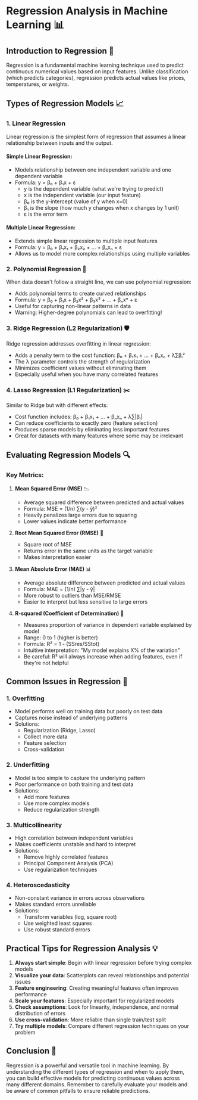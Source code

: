 # Regression Analysis in Machine Learning 📊

## Introduction to Regression 🌟

Regression is a fundamental machine learning technique used to predict continuous numerical values based on input features. Unlike classification (which predicts categories), regression predicts actual values like prices, temperatures, or weights.

## Types of Regression Models 📈

### 1. Linear Regression

Linear regression is the simplest form of regression that assumes a linear relationship between inputs and the output.

#### Simple Linear Regression:
- Models relationship between one independent variable and one dependent variable
- Formula: y = β₀ + β₁x + ε
  - y is the dependent variable (what we're trying to predict)
  - x is the independent variable (our input feature)
  - β₀ is the y-intercept (value of y when x=0)
  - β₁ is the slope (how much y changes when x changes by 1 unit)
  - ε is the error term

#### Multiple Linear Regression:
- Extends simple linear regression to multiple input features
- Formula: y = β₀ + β₁x₁ + β₂x₂ + ... + βₙxₙ + ε
- Allows us to model more complex relationships using multiple variables

### 2. Polynomial Regression 🔄

When data doesn't follow a straight line, we can use polynomial regression:
- Adds polynomial terms to create curved relationships
- Formula: y = β₀ + β₁x + β₂x² + β₃x³ + ... + βₙxⁿ + ε
- Useful for capturing non-linear patterns in data
- Warning: Higher-degree polynomials can lead to overfitting!

### 3. Ridge Regression (L2 Regularization) 🛡️

Ridge regression addresses overfitting in linear regression:
- Adds a penalty term to the cost function: β₀ + β₁x₁ + ... + βₙxₙ + λ∑βᵢ²
- The λ parameter controls the strength of regularization
- Minimizes coefficient values without eliminating them
- Especially useful when you have many correlated features

### 4. Lasso Regression (L1 Regularization) ✂️

Similar to Ridge but with different effects:
- Cost function includes: β₀ + β₁x₁ + ... + βₙxₙ + λ∑|βᵢ|
- Can reduce coefficients to exactly zero (feature selection)
- Produces sparse models by eliminating less important features
- Great for datasets with many features where some may be irrelevant

## Evaluating Regression Models 🔍

### Key Metrics:

1. **Mean Squared Error (MSE)** 📉
   - Average squared difference between predicted and actual values
   - Formula: MSE = (1/n) ∑(y - ŷ)²
   - Heavily penalizes large errors due to squaring
   - Lower values indicate better performance

2. **Root Mean Squared Error (RMSE)** 📏
   - Square root of MSE
   - Returns error in the same units as the target variable
   - Makes interpretation easier

3. **Mean Absolute Error (MAE)** 📊
   - Average absolute difference between predicted and actual values
   - Formula: MAE = (1/n) ∑|y - ŷ|
   - More robust to outliers than MSE/RMSE
   - Easier to interpret but less sensitive to large errors

4. **R-squared (Coefficient of Determination)** 🎯
   - Measures proportion of variance in dependent variable explained by model
   - Range: 0 to 1 (higher is better)
   - Formula: R² = 1 - (SSres/SStot)
   - Intuitive interpretation: "My model explains X% of the variation"
   - Be careful: R² will always increase when adding features, even if they're not helpful

## Common Issues in Regression 🚧

### 1. Overfitting
- Model performs well on training data but poorly on test data
- Captures noise instead of underlying patterns
- Solutions:
  - Regularization (Ridge, Lasso)
  - Collect more data
  - Feature selection
  - Cross-validation

### 2. Underfitting
- Model is too simple to capture the underlying pattern
- Poor performance on both training and test data
- Solutions:
  - Add more features
  - Use more complex models
  - Reduce regularization strength

### 3. Multicollinearity
- High correlation between independent variables
- Makes coefficients unstable and hard to interpret
- Solutions:
  - Remove highly correlated features
  - Principal Component Analysis (PCA)
  - Use regularization techniques

### 4. Heteroscedasticity
- Non-constant variance in errors across observations
- Makes standard errors unreliable
- Solutions:
  - Transform variables (log, square root)
  - Use weighted least squares
  - Use robust standard errors

## Practical Tips for Regression Analysis 💡

1. **Always start simple**: Begin with linear regression before trying complex models
2. **Visualize your data**: Scatterplots can reveal relationships and potential issues
3. **Feature engineering**: Creating meaningful features often improves performance
4. **Scale your features**: Especially important for regularized models
5. **Check assumptions**: Look for linearity, independence, and normal distribution of errors
6. **Use cross-validation**: More reliable than single train/test split
7. **Try multiple models**: Compare different regression techniques on your problem

## Conclusion 🌈

Regression is a powerful and versatile tool in machine learning. By understanding the different types of regression and when to apply them, you can build effective models for predicting continuous values across many different domains. Remember to carefully evaluate your models and be aware of common pitfalls to ensure reliable predictions.
